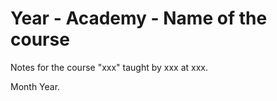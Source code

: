 # Year - Academy - Name of the course

Notes for the course "xxx" taught by xxx at xxx.

Month Year.
